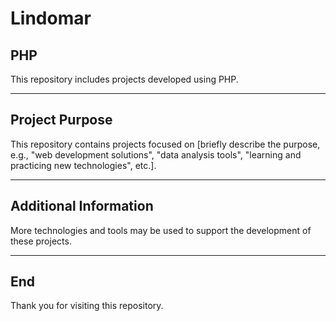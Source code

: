 # Lindomar

## PHP
This repository includes projects developed using PHP.

---

## Project Purpose
This repository contains projects focused on [briefly describe the purpose, e.g., "web development solutions", "data analysis tools", "learning and practicing new technologies", etc.].

---

## Additional Information
More technologies and tools may be used to support the development of these projects.

---

## End
Thank you for visiting this repository.
